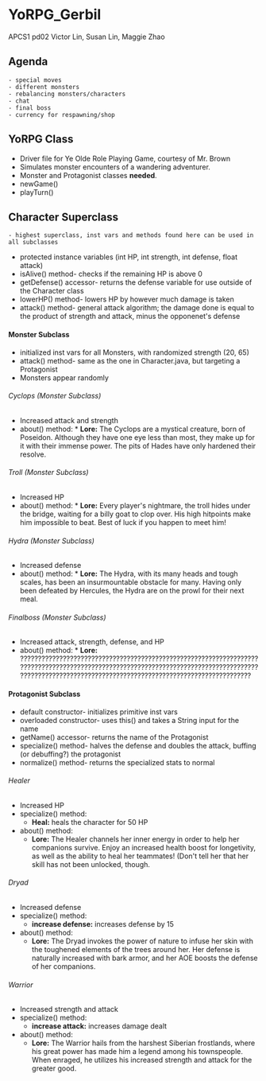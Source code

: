 # YoRPG_Gerbil
APCS1 pd02
Victor Lin, Susan Lin, Maggie Zhao

## Agenda
	- special moves
	- different monsters
	- rebalancing monsters/characters
	- chat
	- final boss
	- currency for respawning/shop

## YoRPG Class
 * Driver file for Ye Olde Role Playing Game, courtesy of Mr. Brown
 * Simulates monster encounters of a wandering adventurer.
 * Monster and Protagonist classes **needed**.
 * newGame()
 * playTurn()
 
## Character Superclass 
    - highest superclass, inst vars and methods found here can be used in all subclasses
 * protected instance variables (int HP, int strength, int defense, float attack)
 * isAlive() method- checks if the remaining HP is above 0
 * getDefense() accessor- returns the defense variable for use outside of the Character class
 * lowerHP() method- lowers HP by however much damage is taken
 * attack() method- general attack algorithm; the damage done is equal to the product of strength and attack, minus the opponenet's defense

  #### Monster Subclass
   * initialized inst vars for all Monsters, with randomized strength (20, 65)
   * attack() method- same as the one in Character.java, but targeting a Protagonist
   * Monsters appear randomly
  ###### Cyclops (Monster Subclass)
   * Increased attack and strength
   * about() method:
    * **Lore:** The Cyclops are a mystical creature, born of Poseidon. Although they have one eye less than most, they make up for it with their immense power. The pits of Hades have only hardened their resolve.
   ###### Troll (Monster Subclass)
   * Increased HP
   * about() method:
    * **Lore:** Every player's nightmare, the troll hides under the bridge, waiting for a billy goat to clop over. His high hitpoints make him impossible to beat. Best of luck if you happen to meet him!
   ###### Hydra (Monster Subclass)
   * Increased defense
   * about() method: 
    * **Lore:** The Hydra, with its many heads and tough scales, has been an insurmountable obstacle for many. Having only been defeated by Hercules, the Hydra are on the prowl for their next meal.
   ###### Finalboss (Monster Subclass)
   * Increased attack, strength, defense, and HP
   * about() method:
	* **Lore:** ???????????????????????????????????????????????????????????????????????????????????????????????????????????????????????????????????????????????????????????????????????????????????????????????????????
          
  #### Protagonist Subclass
  * default constructor- initializes primitive inst vars
  * overloaded constructor- uses this() and takes a String input for the name
  * getName() accessor- returns the name of the Protagonist
  * specialize() method- halves the defense and doubles the attack, buffing (or debuffing?) the protagonist
  * normalize() method- returns the specialized stats to normal     
  ###### Healer
  * Increased HP
  * specialize() method:
	* **Heal:** heals the character for 50 HP
  * about() method:
    * **Lore:** The Healer channels her inner energy in order to help her companions survive. Enjoy an increased health boost for longetivity, as well as the ability to heal her teammates! (Don't tell her that her skill has not been unlocked, though.
  ###### Dryad
  * Increased defense
  * specialize() method:
	* **increase defense:** increases defense by 15
  * about() method:
    * **Lore:** The Dryad invokes the power of nature to infuse her skin with the toughened elements of the trees around her. Her defense is naturally increased with bark armor, and her AOE boosts the defense of her companions.
  ###### Warrior
  * Increased strength and attack
  * specialize() method:
	* **increase attack:** increases damage dealt
  * about() method:
     * **Lore:** The Warrior hails from the harshest Siberian frostlands, where his great power has made him a legend among his townspeople. When enraged, he utilizes his increased strength and attack for the greater good.
